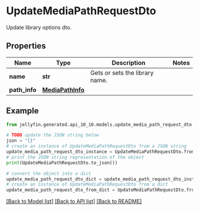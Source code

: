# UpdateMediaPathRequestDto

Update library options dto.

## Properties

Name | Type | Description | Notes
------------ | ------------- | ------------- | -------------
**name** | **str** | Gets or sets the library name. | 
**path_info** | [**MediaPathInfo**](MediaPathInfo.md) |  | 

## Example

```python
from jellyfin.generated.api_10_10.models.update_media_path_request_dto import UpdateMediaPathRequestDto

# TODO update the JSON string below
json = "{}"
# create an instance of UpdateMediaPathRequestDto from a JSON string
update_media_path_request_dto_instance = UpdateMediaPathRequestDto.from_json(json)
# print the JSON string representation of the object
print(UpdateMediaPathRequestDto.to_json())

# convert the object into a dict
update_media_path_request_dto_dict = update_media_path_request_dto_instance.to_dict()
# create an instance of UpdateMediaPathRequestDto from a dict
update_media_path_request_dto_from_dict = UpdateMediaPathRequestDto.from_dict(update_media_path_request_dto_dict)
```
[[Back to Model list]](../README.md#documentation-for-models) [[Back to API list]](../README.md#documentation-for-api-endpoints) [[Back to README]](../README.md)



